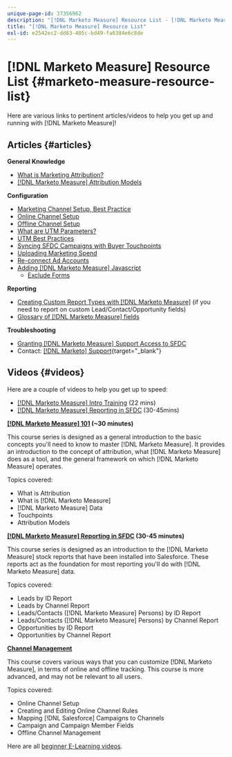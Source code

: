 ```yaml
---
unique-page-id: 37356962
description: "[!DNL Marketo Measure] Resource List - [!DNL Marketo Measure] - Product Documentation"
title: "[!DNL Marketo Measure] Resource List"
exl-id: e2542ec2-dd83-405c-bd49-fa6384e6c8de
---
```

# [!DNL Marketo Measure] Resource List {#marketo-measure-resource-list}

Here are various links to pertinent articles/videos to help you get up and running with [!DNL Marketo Measure]!

## Articles {#articles}

**General Knowledge**

* [What is Marketing Attribution?](/help/introduction-to-marketo-measure/overview-resources/marketing-attribution.md)
* [[!DNL Marketo Measure] Attribution Models](/help/introduction-to-marketo-measure/overview-resources/marketo-measure-attribution-models.md)

**Configuration**

* [Marketing Channel Setup, Best Practice](/help/channel-tracking-and-setup/online-channels/marketing-channels-and-subchannels.md)
* [Online Channel Setup](/help/channel-tracking-and-setup/online-channels/online-custom-channel-setup.md)
* [Offline Channel Setup](/help/channel-tracking-and-setup/offline-channels/offline-custom-channel-setup.md)
* [What are UTM Parameters?](/help/channel-tracking-and-setup/online-channels/utm-parameters.md)
* [UTM Best Practices](/help/channel-tracking-and-setup/online-channels/best-practices-for-setting-up-utm-parameters.md)
* [Syncing SFDC Campaigns with Buyer Touchpoints](/help/channel-tracking-and-setup/offline-channels/campaigns-and-campaign-members.md)
* [Uploading Marketing Spend](/help/marketing-spend/spend-management/marketing-channel-costs.md#uploading-marketing-costs)
* [Re-connect Ad Accounts](/help/api-connections/utilizing-marketo-measures-api-connections/reauthorizing-connected-accounts.md)
* [Adding [!DNL Marketo Measure] Javascript](/help/marketo-measure-tracking/setting-up-tracking/adding-marketo-measure-script.md)
   * [Exclude Forms](/help/marketo-measure-tracking/setting-up-tracking/excluding-marketo-measure-from-specific-forms.md)

**Reporting**

* [Creating Custom Report Types with [!DNL Marketo Measure]](/help/marketo-measure-salesforce-reporting/new-report-types/creating-custom-marketo-measure-report-types.md) (if you need to report on custom Lead/Contact/Opportunity fields)
* [Glossary of [!DNL Marketo Measure] fields](/help/introduction-to-marketo-measure/overview-resources/glossary-of-marketo-measure-fields.md)

**Troubleshooting**

* [Granting [!DNL Marketo Measure] Support Access to SFDC](/help/miscellaneous/other-related-resources/granting-salesforce-access-to-marketo-measure-support.md)
* Contact: [[!DNL Marketo] Support](https://nation.marketo.com/t5/support/ct-p/Support){target="_blank"}

## Videos {#videos}

Here are a couple of videos to help you get up to speed:

* [[!DNL Marketo Measure] Intro Training](https://embed.vidyard.com/watch/Pb4DuWJwtFgw3jUBDGneb4) (22 mins)
* [[!DNL Marketo Measure] Reporting in SFDC](https://universityonline.marketo.com/courses/bizible-and-salesforce/) (30-45mins)

**[[!DNL Marketo Measure] 101](https://universityonline.marketo.com/courses/bizible-101/) (~30 minutes)**

This course series is designed as a general introduction to the basic concepts you'll need to know to master [!DNL Marketo Measure]. It provides an introduction to the concept of attribution, what [!DNL Marketo Measure] does as a tool, and the general framework on which [!DNL Marketo Measure] operates.

Topics covered:

* What is Attribution
* What is [!DNL Marketo Measure]
* [!DNL Marketo Measure] Data
* Touchpoints
* Attribution Models

**[[!DNL Marketo Measure] Reporting in SFDC](https://universityonline.marketo.com/courses/bizible-and-salesforce/) (30-45 minutes)**

This course series is designed as an introduction to the [!DNL Marketo Measure] stock reports that have been installed into Salesforce. These reports act as the foundation for most reporting you'll do with [!DNL Marketo Measure] data.

Topics covered:

* Leads by ID Report
* Leads by Channel Report
* Leads/Contacts ([!DNL Marketo Measure] Persons) by ID Report
* Leads/Contacts ([!DNL Marketo Measure] Persons) by Channel Report
* Opportunities by ID Report
* Opportunities by Channel Report

**[Channel Management](https://universityonline.marketo.com/courses/bizible-fundamentals-channel-management/)**

This course covers various ways that you can customize [!DNL Marketo Measure], in terms of online and offline tracking. This course is more advanced, and may not be relevant to all users.

Topics covered:

* Online Channel Setup
* Creating and Editing Online Channel Rules
* Mapping [!DNL Salesforce] Campaigns to Channels
* Campaign and Campaign Member Fields
* Offline Channel Management

Here are all [beginner E-Learning videos](https://universityonline.marketo.com/#/library/bySubject/new-to-bizible/trails?_k=d1454j).
